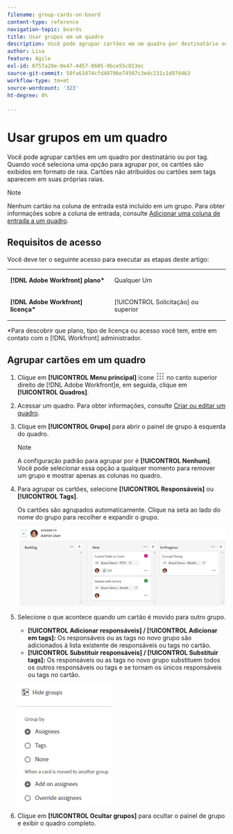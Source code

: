 ```yaml
---
filename: group-cards-on-board
content-type: reference
navigation-topic: boards
title: Usar grupos em um quadro
description: Você pode agrupar cartões em um quadro por destinatário ou por tag. Quando você seleciona uma opção para agrupar por, os cartões são exibidos em formato de raia.
author: Lisa
feature: Agile
exl-id: 6f57a20e-0e47-4457-8605-9bce55c013ec
source-git-commit: 50fa63474cfd40706e74507c3e4c231c1d97d463
workflow-type: tm+mt
source-wordcount: '323'
ht-degree: 0%

---
```


# Usar grupos em um quadro

Você pode agrupar cartões em um quadro por destinatário ou por tag. Quando você seleciona uma opção para agrupar por, os cartões são exibidos em formato de raia. Cartões não atribuídos ou cartões sem tags aparecem em suas próprias raias.

>[!NOTE]
>
>Nenhum cartão na coluna de entrada está incluído em um grupo. Para obter informações sobre a coluna de entrada, consulte [Adicionar uma coluna de entrada a um quadro](/help/quicksilver/agile/use-boards-agile-planning-tools/add-intake-column-to-board.md).

## Requisitos de acesso

Você deve ter o seguinte acesso para executar as etapas deste artigo:

<table style="table-layout:auto"> 
 <col> 
 </col> 
 <col> 
 </col> 
 <tbody> 
  <tr> 
   <td role="rowheader"><strong>[!DNL Adobe Workfront] plano*</strong></td> 
   <td> <p>Qualquer Um</p> </td> 
  </tr> 
  <tr> 
   <td role="rowheader"><strong>[!DNL Adobe Workfront] licença*</strong></td> 
   <td> <p>[!UICONTROL Solicitação] ou superior</p> </td> 
  </tr> 
 </tbody> 
</table>

&#42;Para descobrir que plano, tipo de licença ou acesso você tem, entre em contato com o [!DNL Workfront] administrador.

## Agrupar cartões em um quadro

1. Clique em **[!UICONTROL Menu principal]** ícone ![Menu principal](assets/main-menu-icon.png) no canto superior direito de [!DNL Adobe Workfront]e, em seguida, clique em **[!UICONTROL Quadros]**.
1. Acessar um quadro. Para obter informações, consulte [Criar ou editar um quadro](../../agile/get-started-with-boards/create-edit-board.md).
1. Clique em **[!UICONTROL Grupo]** para abrir o painel de grupo à esquerda do quadro.

   >[!NOTE]
   >
   >A configuração padrão para agrupar por é **[!UICONTROL Nenhum]**. Você pode selecionar essa opção a qualquer momento para remover um grupo e mostrar apenas as colunas no quadro.

1. Para agrupar os cartões, selecione **[!UICONTROL Responsáveis]** ou **[!UICONTROL Tags]**.

   Os cartões são agrupados automaticamente. Clique na seta ao lado do nome do grupo para recolher e expandir o grupo.

   ![Cartões agrupados em um quadro](assets/group-by-assignee.png)

1. Selecione o que acontece quando um cartão é movido para outro grupo.

   * **[!UICONTROL Adicionar responsáveis] / [!UICONTROL Adicionar em tags]:** Os responsáveis ou as tags no novo grupo são adicionados à lista existente de responsáveis ou tags no cartão.
   * **[!UICONTROL Substituir responsáveis] / [!UICONTROL Substituir tags]:** Os responsáveis ou as tags no novo grupo substituem todos os outros responsáveis ou tags e se tornam os únicos responsáveis ou tags no cartão.

   ![[!UICONTROL Agrupar por opções]](assets/group-by-rail.png)

1. Clique em **[!UICONTROL Ocultar grupos]** para ocultar o painel de grupo e exibir o quadro completo.
